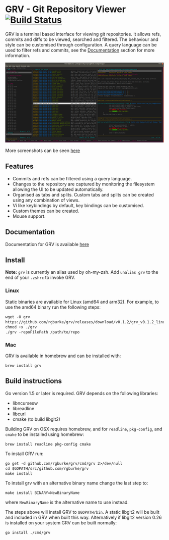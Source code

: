 # GRV - Git Repository Viewer [![Build Status](https://travis-ci.org/rgburke/grv.svg?branch=master)](https://travis-ci.org/rgburke/grv)

GRV is a terminal based interface for viewing git repositories. It allows
refs, commits and diffs to be viewed, searched and filtered. The behaviour
and style can be customised through configuration. A query language can
be used to filter refs and commits, see the [Documentation](#documentation)
section for more information.

![Screenshot](./doc/grv-history-view.png)

More screenshots can be seen [here](doc/screenshots.md)

## Features

 - Commits and refs can be filtered using a query language.
 - Changes to the repository are captured by monitoring the filesystem allowing the UI to be updated automatically.
 - Organised as tabs and splits. Custom tabs and splits can be created using any combination of views.
 - Vi like keybindings by default, key bindings can be customised.
 - Custom themes can be created.
 - Mouse support.

## Documentation

Documentation for GRV is available [here](doc/documentation.md)

## Install

**Note:** `grv` is currently an alias used by oh-my-zsh. Add `unalias grv` to the end of your `.zshrc` to invoke GRV.

### Linux

Static binaries are available for Linux (amd64 and arm32). For example, to use
the amd64 binary run the following steps:

```
wget -O grv https://github.com/rgburke/grv/releases/download/v0.1.2/grv_v0.1.2_linux64
chmod +x ./grv
./grv -repoFilePath /path/to/repo
```

### Mac

GRV is available in homebrew and can be installed with:

```
brew install grv
```

## Build instructions

Go version 1.5 or later is required. GRV depends on the following libraries:

 - libncursesw
 - libreadline
 - libcurl
 - cmake (to build libgit2)

Building GRV on OSX requires homebrew, and for `readline`, `pkg-config`, and `cmake` to be installed using homebrew:

```
brew install readline pkg-config cmake
```

To install GRV run:

```
go get -d github.com/rgburke/grv/cmd/grv 2>/dev/null
cd $GOPATH/src/github.com/rgburke/grv
make install
```

To install grv with an alternative binary name change the last step to:

```
make install BINARY=NewBinaryName
```

where `NewBinaryName` is the alternative name to use instead.

The steps above will install GRV to `$GOPATH/bin`. A static libgit2 will be built and
included in GRV when built this way. Alternatively if libgit2 version 0.26 is
installed on your system GRV can be built normally:

```
go install ./cmd/grv
```
